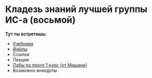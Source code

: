 # Кладезь знаний лучшей группы ИС-а (восьмой)
**Тут ты встретишь:**
- [Учебники](https://github.com/hhhannahmmmontana/IS08y27/tree/main/studentbooks/STUDENTBOOKS.md)
- [Файлы](https://github.com/hhhannahmmmontana/IS08y27/blob/main/files/FILES.md)
- Ссылки
- Лекции
- [Лабы по проге 1 курс (от Мишани)](https://github.com/hhhannahmmmontana/IS08y27/blob/main/labs/LABS.md)
- Возможно анекдоты
